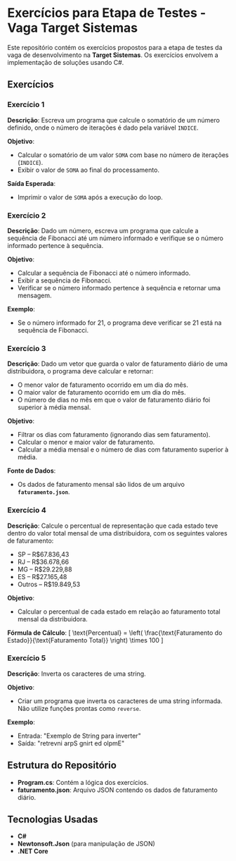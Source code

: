 # Exercícios para Etapa de Testes - Vaga Target Sistemas

Este repositório contém os exercícios propostos para a etapa de testes da vaga de desenvolvimento na **Target Sistemas**. Os exercícios envolvem a implementação de soluções usando C#.

## Exercícios

### Exercício 1
**Descrição**: 
Escreva um programa que calcule o somatório de um número definido, onde o número de iterações é dado pela variável `INDICE`. 

**Objetivo**: 
- Calcular o somatório de um valor `SOMA` com base no número de iterações (`INDICE`).
- Exibir o valor de `SOMA` ao final do processamento.

**Saída Esperada**:
- Imprimir o valor de `SOMA` após a execução do loop.

### Exercício 2
**Descrição**: 
Dado um número, escreva um programa que calcule a sequência de Fibonacci até um número informado e verifique se o número informado pertence à sequência.

**Objetivo**:
- Calcular a sequência de Fibonacci até o número informado.
- Exibir a sequência de Fibonacci.
- Verificar se o número informado pertence à sequência e retornar uma mensagem.

**Exemplo**:
- Se o número informado for 21, o programa deve verificar se 21 está na sequência de Fibonacci.

### Exercício 3
**Descrição**: 
Dado um vetor que guarda o valor de faturamento diário de uma distribuidora, o programa deve calcular e retornar:
- O menor valor de faturamento ocorrido em um dia do mês.
- O maior valor de faturamento ocorrido em um dia do mês.
- O número de dias no mês em que o valor de faturamento diário foi superior à média mensal.

**Objetivo**:
- Filtrar os dias com faturamento (ignorando dias sem faturamento).
- Calcular o menor e maior valor de faturamento.
- Calcular a média mensal e o número de dias com faturamento superior à média.

**Fonte de Dados**:
- Os dados de faturamento mensal são lidos de um arquivo **`faturamento.json`**.

### Exercício 4
**Descrição**: 
Calcule o percentual de representação que cada estado teve dentro do valor total mensal de uma distribuidora, com os seguintes valores de faturamento:

- SP – R$67.836,43
- RJ – R$36.678,66
- MG – R$29.229,88
- ES – R$27.165,48
- Outros – R$19.849,53

**Objetivo**:
- Calcular o percentual de cada estado em relação ao faturamento total mensal da distribuidora.

**Fórmula de Cálculo**:
\[ \text{Percentual} = \left( \frac{\text{Faturamento do Estado}}{\text{Faturamento Total}} \right) \times 100 \]

### Exercício 5
**Descrição**: 
Inverta os caracteres de uma string.

**Objetivo**:
- Criar um programa que inverta os caracteres de uma string informada. Não utilize funções prontas como `reverse`.

**Exemplo**:
- Entrada: "Exemplo de String para inverter"
- Saída: "retrevni arpS gnirt ed olpmE"


## Estrutura do Repositório

- **Program.cs**: Contém a lógica dos exercícios.
- **faturamento.json**: Arquivo JSON contendo os dados de faturamento diário.


## Tecnologias Usadas

- **C#**
- **Newtonsoft.Json** (para manipulação de JSON)
- **.NET Core**
